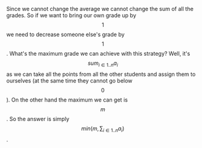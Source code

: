 Since we cannot change the average we cannot change the sum of all the grades.  So if we want to bring our own grade up by $$1$$ we need to decrease someone else's grade by $$1$$.  What's the maximum grade we can achieve with this strategy?  Well, it's $$sum_{i \in 1..n} a_i$$ as we can take all the points from all the other students and assign them to ourselves (at the same time they cannot go below $$0$$).  On the other hand the maximum we can get is $$m$$.  So the answer is simply $$min(m, \sum_{i \in 1..n} a_i)$$.

